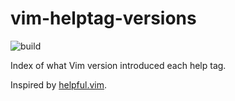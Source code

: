 # vim-helptag-versions

![build](https://github.com/axelf4/vim-helptag-versions/workflows/build/badge.svg)

Index of what Vim version introduced each help tag.

Inspired by [helpful.vim].

[helpful.vim]: https://github.com/tweekmonster/helpful.vim
